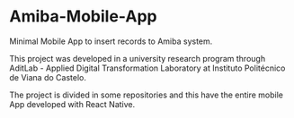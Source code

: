 # Amiba-Mobile-App
Minimal Mobile App to insert records to Amiba system.

This project was developed in a university research program through AditLab - Applied Digital Transformation Laboratory at Instituto Politécnico de Viana do Castelo.

The project is divided in some repositories and this have the entire mobile App developed with React Native.
